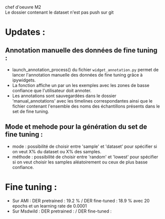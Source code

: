 chef d'oeuvre M2
<br/>Le dossier contenant le dataset n'est pas push sur git

# Updates :

## Annotation manuelle des données de fine tuning :
- launch_annotation_process() du fichier `widget_annotation.py` permet de lancer l'annotation manuelle des données de fine tuning grâce à ipywidgets.
- La fonction affiche un par un les exemples avec les zones de basse confiance que l'utilisateur doit annoter.
- Les annotations sont sauvegardées dans le dossier 'manual_annotations' avec les timelines correspondantes ainsi que le fichier contenant l'ensemble des noms des échantillons présents dans le set de fine tuning.

## Mode et mehode pour la génération du set de fine tuning :
- mode : possibilité de choisir entre 'sample' et 'dataset' pour spécifier si on veut X% du dataset ou X% des samples.
- méthode : possibilité de choisir entre 'random' et 'lowest' pour spécifier si on veut choisir les samples aléatoirement ou ceux de plus basse confiance.

# Fine tuning :
- Sur AMI : DER pretrained : 19.2 % / DER fine-tuned : 18.9 % avec 20 epochs et un learning rate de 0.0001
- Sur Msdwild : DER pretrained : / DER fine-tuned : 

